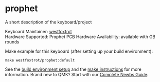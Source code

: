 # prophet

A short description of the keyboard/project

Keyboard Maintainer: [westfoxtrot](https://github.com/westfoxtrot)  
Hardware Supported: Prophet PCB
Hardware Availability: available with GB rounds

Make example for this keyboard (after setting up your build environment):

    make westfoxtrot/prophet:default

See the [build environment setup](https://docs.qmk.fm/#/getting_started_build_tools) and the [make instructions](https://docs.qmk.fm/#/getting_started_make_guide) for more information. Brand new to QMK? Start with our [Complete Newbs Guide](https://docs.qmk.fm/#/newbs).

